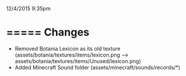 12/4/2015 9:35pm

=====
Changes
=====

* Removed Botania Lexicon as its old texture (assets/botania/textures/items/lexicon.png --> assets/botania/textures/items/Unused/lexicon.png)
* Added Minecraft Sound folder (assets/minecraft/sounds/records/*)